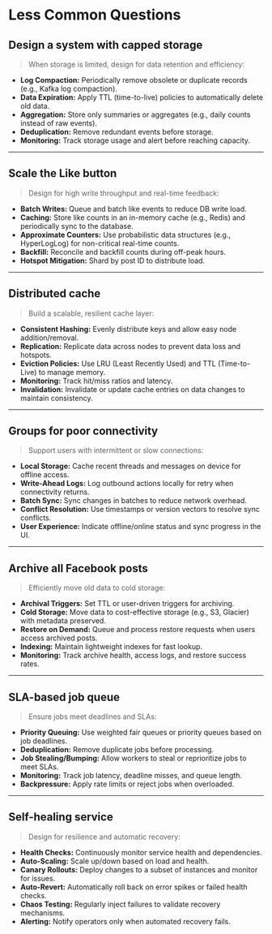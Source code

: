 # Less Common Questions

## Design a system with capped storage
> When storage is limited, design for data retention and efficiency:
- **Log Compaction:** Periodically remove obsolete or duplicate records (e.g., Kafka log compaction).
- **Data Expiration:** Apply TTL (time-to-live) policies to automatically delete old data.
- **Aggregation:** Store only summaries or aggregates (e.g., daily counts instead of raw events).
- **Deduplication:** Remove redundant events before storage.
- **Monitoring:** Track storage usage and alert before reaching capacity.

---

## Scale the Like button
> Design for high write throughput and real-time feedback:
- **Batch Writes:** Queue and batch like events to reduce DB write load.
- **Caching:** Store like counts in an in-memory cache (e.g., Redis) and periodically sync to the database.
- **Approximate Counters:** Use probabilistic data structures (e.g., HyperLogLog) for non-critical real-time counts.
- **Backfill:** Reconcile and backfill counts during off-peak hours.
- **Hotspot Mitigation:** Shard by post ID to distribute load.

---

## Distributed cache
> Build a scalable, resilient cache layer:
- **Consistent Hashing:** Evenly distribute keys and allow easy node addition/removal.
- **Replication:** Replicate data across nodes to prevent data loss and hotspots.
- **Eviction Policies:** Use LRU (Least Recently Used) and TTL (Time-to-Live) to manage memory.
- **Monitoring:** Track hit/miss ratios and latency.
- **Invalidation:** Invalidate or update cache entries on data changes to maintain consistency.

---

## Groups for poor connectivity
> Support users with intermittent or slow connections:
- **Local Storage:** Cache recent threads and messages on device for offline access.
- **Write-Ahead Logs:** Log outbound actions locally for retry when connectivity returns.
- **Batch Sync:** Sync changes in batches to reduce network overhead.
- **Conflict Resolution:** Use timestamps or version vectors to resolve sync conflicts.
- **User Experience:** Indicate offline/online status and sync progress in the UI.

---

## Archive all Facebook posts
> Efficiently move old data to cold storage:
- **Archival Triggers:** Set TTL or user-driven triggers for archiving.
- **Cold Storage:** Move data to cost-effective storage (e.g., S3, Glacier) with metadata preserved.
- **Restore on Demand:** Queue and process restore requests when users access archived posts.
- **Indexing:** Maintain lightweight indexes for fast lookup.
- **Monitoring:** Track archive health, access logs, and restore success rates.

---

## SLA-based job queue
> Ensure jobs meet deadlines and SLAs:
- **Priority Queuing:** Use weighted fair queues or priority queues based on job deadlines.
- **Deduplication:** Remove duplicate jobs before processing.
- **Job Stealing/Bumping:** Allow workers to steal or reprioritize jobs to meet SLAs.
- **Monitoring:** Track job latency, deadline misses, and queue length.
- **Backpressure:** Apply rate limits or reject jobs when overloaded.

---

## Self-healing service
> Design for resilience and automatic recovery:
- **Health Checks:** Continuously monitor service health and dependencies.
- **Auto-Scaling:** Scale up/down based on load and health.
- **Canary Rollouts:** Deploy changes to a subset of instances and monitor for issues.
- **Auto-Revert:** Automatically roll back on error spikes or failed health checks.
- **Chaos Testing:** Regularly inject failures to validate recovery mechanisms.
- **Alerting:** Notify operators only when automated recovery fails.
